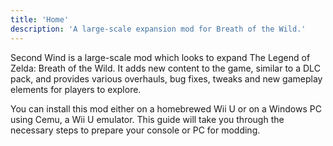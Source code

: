 ```yaml
---
title: 'Home'
description: 'A large-scale expansion mod for Breath of the Wild.'
---
```


Second Wind is a large-scale mod which looks to expand The Legend of Zelda: Breath of the Wild. It adds new content to the game, similar to a DLC pack, and provides various overhauls, bug fixes, tweaks and new gameplay elements for players to explore.

You can install this mod either on a homebrewed Wii U or on a Windows PC using Cemu, a Wii U emulator. This guide will take you through the necessary steps to prepare your console or PC for modding.